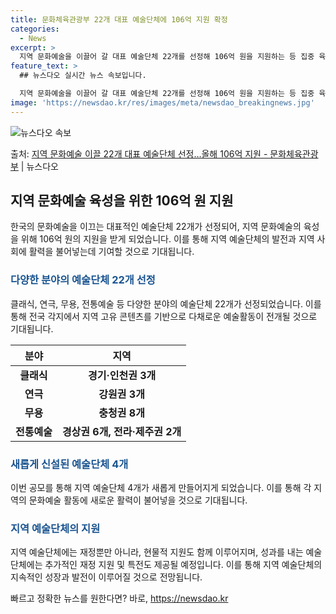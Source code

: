 ```yaml
---
title: 문화체육관광부 22개 대표 예술단체에 106억 지원 확정
categories:
  - News
excerpt: >
  지역 문화예술을 이끌어 갈 대표 예술단체 22개를 선정해 106억 원을 지원하는 등 집중 육성한다. 아울러,…
feature_text: >
  ## 뉴스다오 실시간 뉴스 속보입니다.

  지역 문화예술을 이끌어 갈 대표 예술단체 22개를 선정해 106억 원을 지원하는 등 집중 육성한다. 아울러,…
image: 'https://newsdao.kr/res/images/meta/newsdao_breakingnews.jpg'
---
```


![뉴스다오 속보](https://newsdao.kr/res/images/meta/newsdao_breakingnews.jpg)

<p>출처: <a href="https://newsdao.kr/3903" rel="dofollow">지역 문화예술 이끌 22개 대표 예술단체 선정…올해 106억 지원 - 문화체육관광부</a> | 뉴스다오</p>

<h2 data-ke-size="size26">지역 문화예술 육성을 위한 106억 원 지원</h2>
<p data-ke-size="size16">한국의 문화예술을 이끄는 대표적인 예술단체 22개가 선정되어, 지역 문화예술의 육성을 위해 106억 원의 지원을 받게 되었습니다. 이를 통해 지역 예술단체의 발전과 지역 사회에 활력을 불어넣는데 기여할 것으로 기대됩니다.</p>

<h3><b><span style="color: #1a5490;">다양한 분야의 예술단체 22개 선정</b></span></h3>
<p data-ke-size="size16">클래식, 연극, 무용, 전통예술 등 다양한 분야의 예술단체 22개가 선정되었습니다. 이를 통해 전국 각지에서 지역 고유 콘텐츠를 기반으로 다채로운 예술활동이 전개될 것으로 기대됩니다.</p>

<table>
<thead>
<tr>
<th><b>분야</b></th>
<th><b>지역</b></th>
</tr>
</thead>
<tbody>
<tr>
<td style="text-align: center; height: 17px;"><b>클래식</b></td>
<td style="text-align: center; height: 17px;"><b>경기·인천권 3개</b></td>
</tr>
<tr>
<td style="text-align: center; height: 17px;"><b>연극</b></td>
<td style="text-align: center; height: 17px;"><b>강원권 3개</b></td>
</tr>
<tr>
<td style="text-align: center; height: 17px;"><b>무용</b></td>
<td style="text-align: center; height: 17px;"><b>충청권 8개</b></td>
</tr>
<tr>
<td style="text-align: center; height: 17px;"><b>전통예술</b></td>
<td style="text-align: center; height: 17px;"><b>경상권 6개, 전라·제주권 2개</b></td>
</tr>
</tbody>
</table>

<h3><b><span style="color: #1a5490;">새롭게 신설된 예술단체 4개</b></span></h3>
<p data-ke-size="size16">이번 공모를 통해 지역 예술단체 4개가 새롭게 만들어지게 되었습니다. 이를 통해 각 지역의 문화예술 활동에 새로운 활력이 불어넣을 것으로 기대됩니다.</p>

<h3><b><span style="color: #1a5490;">지역 예술단체의 지원</b></span></h3>
<p data-ke-size="size16">지역 예술단체에는 재정뿐만 아니라, 현물적 지원도 함께 이루어지며, 성과를 내는 예술단체에는 추가적인 재정 지원 및 특전도 제공될 예정입니다. 이를 통해 지역 예술단체의 지속적인 성장과 발전이 이루어질 것으로 전망됩니다.</p> 

빠르고 정확한 뉴스를 원한다면? 바로, <a href="https://newsdao.kr" rel="dofollow">https://newsdao.kr</a>


